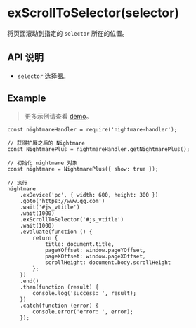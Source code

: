 # exScrollToSelector(selector)

将页面滚动到指定的 `selector` 所在的位置。

## API 说明

- `selector` 选择器。

## Example

> 更多示例请查看 [demo](../demo/extend-exScrollToSelector)。


```
const nightmareHandler = require('nightmare-handler');

// 获得扩展之后的 Nightmare
const NightmarePlus = nightmareHandler.getNightmarePlus();

// 初始化 nightmare 对象
const nightmare = NightmarePlus({ show: true });

// 执行
nightmare
    .exDevice('pc', { width: 600, height: 300 })
    .goto('https://www.qq.com')
    .wait('#js_vtitle')
    .wait(1000)
    .exScrollToSelector('#js_vtitle')
    .wait(1000)
    .evaluate(function () {
        return {
            title: document.title,
            pageYOffset: window.pageYOffset,
            pageXOffset: window.pageXOffset,
            scrollHeight: document.body.scrollHeight
        };
    })
    .end()
    .then(function (result) {
        console.log('success: ', result);
    })
    .catch(function (error) {
        console.error('error: ', error);
    });
```
